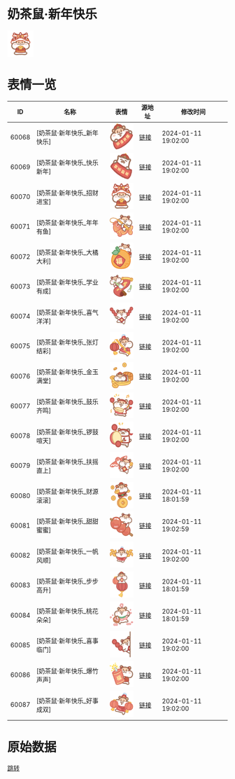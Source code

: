# 奶茶鼠·新年快乐

<img src="./cover.png" height="60" alt="cover" />

# 表情一览

|ID|名称|表情|源地址|修改时间|
|----|----|----|----|----|
|60068|[奶茶鼠·新年快乐_新年快乐]|<img src="./pic/060068_%5B奶茶鼠·新年快乐_新年快乐%5D.png" height="60" alt="新年快乐"/>|[链接](https://i0.hdslb.com/bfs/garb/a72194fccb6dff4d4ed2261726dcf7767dfbd860.png)|2024-01-11 19:02:00|
|60069|[奶茶鼠·新年快乐_快乐新年]|<img src="./pic/060069_%5B奶茶鼠·新年快乐_快乐新年%5D.png" height="60" alt="快乐新年"/>|[链接](https://i0.hdslb.com/bfs/garb/6c6f3c07f81be69bb012cf5eff9cbed15b9d4d95.png)|2024-01-11 19:02:00|
|60070|[奶茶鼠·新年快乐_招财进宝]|<img src="./pic/060070_%5B奶茶鼠·新年快乐_招财进宝%5D.png" height="60" alt="招财进宝"/>|[链接](https://i0.hdslb.com/bfs/garb/fc35e48cca0e1cf215e91832db7f7aab51976ec1.png)|2024-01-11 19:02:00|
|60071|[奶茶鼠·新年快乐_年年有鱼]|<img src="./pic/060071_%5B奶茶鼠·新年快乐_年年有鱼%5D.png" height="60" alt="年年有鱼"/>|[链接](https://i0.hdslb.com/bfs/garb/3a5e9d235e31145a659ce7a63c3961e19c85bf7d.png)|2024-01-11 19:02:00|
|60072|[奶茶鼠·新年快乐_大橘大利]|<img src="./pic/060072_%5B奶茶鼠·新年快乐_大橘大利%5D.png" height="60" alt="大橘大利"/>|[链接](https://i0.hdslb.com/bfs/garb/000cddfad5f7362bc3b0b4c45710ca0d93c5e1a8.png)|2024-01-11 19:02:00|
|60073|[奶茶鼠·新年快乐_学业有成]|<img src="./pic/060073_%5B奶茶鼠·新年快乐_学业有成%5D.png" height="60" alt="学业有成"/>|[链接](https://i0.hdslb.com/bfs/garb/7f1aef98a65e13a1f5da7aec7c66572335feddaf.png)|2024-01-11 19:02:00|
|60074|[奶茶鼠·新年快乐_喜气洋洋]|<img src="./pic/060074_%5B奶茶鼠·新年快乐_喜气洋洋%5D.png" height="60" alt="喜气洋洋"/>|[链接](https://i0.hdslb.com/bfs/garb/fdb1476593fc371c70b03b7084f4eb3cc71e1dd4.png)|2024-01-11 19:02:00|
|60075|[奶茶鼠·新年快乐_张灯结彩]|<img src="./pic/060075_%5B奶茶鼠·新年快乐_张灯结彩%5D.png" height="60" alt="张灯结彩"/>|[链接](https://i0.hdslb.com/bfs/garb/43edcf5f70b96be2bd7feceefd3391c054e68316.png)|2024-01-11 19:02:00|
|60076|[奶茶鼠·新年快乐_金玉满堂]|<img src="./pic/060076_%5B奶茶鼠·新年快乐_金玉满堂%5D.png" height="60" alt="金玉满堂"/>|[链接](https://i0.hdslb.com/bfs/garb/7fd82cd896c20d8d755ea3a4afe9621ae61c2097.png)|2024-01-11 19:02:00|
|60077|[奶茶鼠·新年快乐_鼓乐齐鸣]|<img src="./pic/060077_%5B奶茶鼠·新年快乐_鼓乐齐鸣%5D.png" height="60" alt="鼓乐齐鸣"/>|[链接](https://i0.hdslb.com/bfs/garb/767c8b9f22c64e54c3efb296d142fdba3b2aefa4.png)|2024-01-11 19:02:00|
|60078|[奶茶鼠·新年快乐_锣鼓喧天]|<img src="./pic/060078_%5B奶茶鼠·新年快乐_锣鼓喧天%5D.png" height="60" alt="锣鼓喧天"/>|[链接](https://i0.hdslb.com/bfs/garb/73f76238cabc64e3786df461f9e99552d53f367b.png)|2024-01-11 19:02:00|
|60079|[奶茶鼠·新年快乐_扶摇直上]|<img src="./pic/060079_%5B奶茶鼠·新年快乐_扶摇直上%5D.png" height="60" alt="扶摇直上"/>|[链接](https://i0.hdslb.com/bfs/garb/765c5c5f2612ef0034cb42607df7e581e3681c95.png)|2024-01-11 19:02:00|
|60080|[奶茶鼠·新年快乐_财源滚滚]|<img src="./pic/060080_%5B奶茶鼠·新年快乐_财源滚滚%5D.png" height="60" alt="财源滚滚"/>|[链接](https://i0.hdslb.com/bfs/garb/9af0efac5f3774328b43af6b6889675646bbf6fc.png)|2024-01-11 18:01:59|
|60081|[奶茶鼠·新年快乐_甜甜蜜蜜]|<img src="./pic/060081_%5B奶茶鼠·新年快乐_甜甜蜜蜜%5D.png" height="60" alt="甜甜蜜蜜"/>|[链接](https://i0.hdslb.com/bfs/garb/3a5955e116c429411245a2f502d4d82d3c4ddebd.png)|2024-01-11 19:02:59|
|60082|[奶茶鼠·新年快乐_一帆风顺]|<img src="./pic/060082_%5B奶茶鼠·新年快乐_一帆风顺%5D.png" height="60" alt="一帆风顺"/>|[链接](https://i0.hdslb.com/bfs/garb/8b2991e60cd089861c8c439ab25820457ac59003.png)|2024-01-11 19:02:00|
|60083|[奶茶鼠·新年快乐_步步高升]|<img src="./pic/060083_%5B奶茶鼠·新年快乐_步步高升%5D.png" height="60" alt="步步高升"/>|[链接](https://i0.hdslb.com/bfs/garb/a94453e647f3493a65c74d1194864ad63ef40e7b.png)|2024-01-11 18:01:59|
|60084|[奶茶鼠·新年快乐_桃花朵朵]|<img src="./pic/060084_%5B奶茶鼠·新年快乐_桃花朵朵%5D.png" height="60" alt="桃花朵朵"/>|[链接](https://i0.hdslb.com/bfs/garb/288e2ebb276e3c2443aceb7f85b185eb64fa8ffc.png)|2024-01-11 18:01:59|
|60085|[奶茶鼠·新年快乐_喜事临门]|<img src="./pic/060085_%5B奶茶鼠·新年快乐_喜事临门%5D.png" height="60" alt="喜事临门"/>|[链接](https://i0.hdslb.com/bfs/garb/26cea6563420481c8916f9cdbbf1548a50504bd6.png)|2024-01-11 19:02:00|
|60086|[奶茶鼠·新年快乐_爆竹声声]|<img src="./pic/060086_%5B奶茶鼠·新年快乐_爆竹声声%5D.png" height="60" alt="爆竹声声"/>|[链接](https://i0.hdslb.com/bfs/garb/35a2af32dab64bba256e8f8691358851b1848a2c.png)|2024-01-11 19:02:00|
|60087|[奶茶鼠·新年快乐_好事成双]|<img src="./pic/060087_%5B奶茶鼠·新年快乐_好事成双%5D.png" height="60" alt="好事成双"/>|[链接](https://i0.hdslb.com/bfs/garb/70959b9e54aeaa07ddd302b6319f3306c636d9e2.png)|2024-01-11 19:02:00|

# 原始数据

[跳转](./raw.json)

